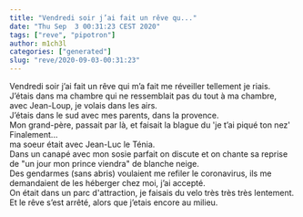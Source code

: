 ```yaml
---
title: "Vendredi soir j’ai fait un rêve qu..."
date: "Thu Sep  3 00:31:23 CEST 2020"
tags: ["reve", "pipotron"]
author: m1ch3l
categories: ["generated"]
slug: "reve/2020-09-03-00:31:23"
---
```


Vendredi soir j’ai fait un rêve qui m’a fait me réveiller tellement je riais.<br>
J’étais dans ma chambre qui ne ressemblait pas du tout à ma chambre, avec Jean-Loup, je volais dans les airs.<br>
J’étais dans le sud avec mes parents, dans la provence.<br>
Mon grand-père, passait par là, et faisait la blague du 'je t’ai piqué ton nez'<br>
Finalement...<br>
ma soeur était avec Jean-Luc le Ténia.<br>
Dans un canapé avec mon sosie parfait on discute et on chante sa reprise de "un jour mon prince viendra" de blanche neige.<br>
Des gendarmes (sans abris) voulaient me refiler le coronavirus, ils me demandaient de les héberger chez moi, j’ai accepté.<br>
On était dans un parc d'attraction, je faisais du velo très très très lentement.<br>
Et le rêve s’est arrêté, alors que j’etais encore au milieu.<br>
